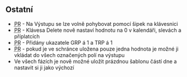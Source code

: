 ﻿---
categories: [fenix]
layout: fenix
---

## Ostatní
<ul>

<li><abbr title="Plán rádií">PR</abbr> - Na Výstupu se lze volně pohybovat pomocí šipek na klávesnici</li>
<li><abbr title="Plán rádií">PR</abbr> - Klávesa Delete nově nastaví hodnotu na 0 v kalendáři, slevách a příplatcích</li>
<li><abbr title="Plán rádií">PR</abbr> - Přidány ukazatele GRP á 1 a TRP á 1</li>
<li><abbr title="Plán rádií">PR</abbr> - pokud je ve schránce uložena pouze jedna hodnota je možné ji vkládat do všech označených polí na výstupu</li> 
<li>Ve všech fázích je nově možné uložit prázdnou šablonu částí dne a nastavit si ji jako výchozí</li>

</ul>